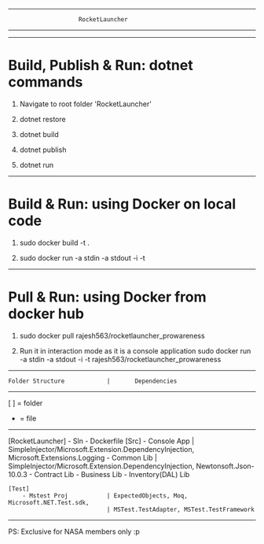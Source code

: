 *******************************************************************
						RocketLauncher 							
*******************************************************************
__________________________________________________________________	
Build, Publish & Run: dotnet commands
==================================================================
1. Navigate to root folder 'RocketLauncher'

2. dotnet restore

3. dotnet build

4. dotnet publish  <optional>

5. dotnet run

___________________________________________________________________
Build & Run: using Docker on local code
===================================================================
1. sudo docker build -t <app-name> .

2. sudo docker run -a stdin -a stdout -i -t <app-name>


___________________________________________________________________
Pull & Run: using Docker from docker hub
===================================================================
1. sudo docker pull rajesh563/rocketlauncher_prowareness

2. Run it in interaction mode as it is a console application
   sudo docker run -a stdin -a stdout -i -t rajesh563/rocketlauncher_prowareness
   
   
___________________________________________________________________
	Folder Structure			|		Dependencies
___________________________________________________________________
[ ] = folder
 -	= file
___________________________________________________________________

[RocketLauncher]
	- Sln
	- Dockerfile
	[Src]
		- Console App			| SimpleInjector/Microsoft.Extension.DependencyInjection, Microsoft.Extensions.Logging
		- Common Lib			| SimpleInjector/Microsoft.Extension.DependencyInjection, Newtonsoft.Json-10.0.3
		- Contract Lib
		- Business Lib
		- Inventory(DAL) Lib

	[Test]
		- Mstest Proj			| ExpectedObjects, Moq, Microsoft.NET.Test.sdk, 
								| MSTest.TestAdapter, MSTest.TestFramework


___________________________________________________________________
PS: Exclusive for NASA members only :p